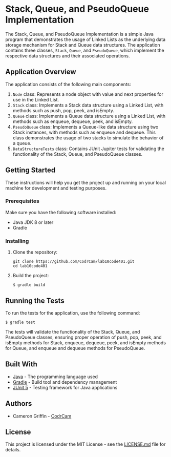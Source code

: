 # Stack, Queue, and PseudoQueue Implementation

The Stack, Queue, and PseudoQueue Implementation is a simple Java program that demonstrates the usage of Linked Lists as the underlying data storage mechanism for Stack and Queue data structures. The application contains three classes, `Stack`, `Queue`, and `PseudoQueue`, which implement the respective data structures and their associated operations.

## Application Overview

The application consists of the following main components:

1. `Node` class: Represents a node object with value and next properties for use in the Linked List.
2. `Stack` class: Implements a Stack data structure using a Linked List, with methods such as push, pop, peek, and isEmpty.
3. `Queue` class: Implements a Queue data structure using a Linked List, with methods such as enqueue, dequeue, peek, and isEmpty.
4. `PseudoQueue` class: Implements a Queue-like data structure using two Stack instances, with methods such as enqueue and dequeue. This class demonstrates the usage of two stacks to simulate the behavior of a queue.
5. `DataStructureTests` class: Contains JUnit Jupiter tests for validating the functionality of the Stack, Queue, and PseudoQueue classes.

## Getting Started

These instructions will help you get the project up and running on your local machine for development and testing purposes.

### Prerequisites

Make sure you have the following software installed:

- Java JDK 8 or later
- Gradle

### Installing

1. Clone the repository:

    ```
    git clone https://github.com/CodrCam/lab10code401.git
    cd lab10code401
    ```

2. Build the project:

   `$ gradle build`

## Running the Tests

To run the tests for the application, use the following command:

`$ gradle test`

The tests will validate the functionality of the Stack, Queue, and PseudoQueue classes, ensuring proper operation of push, pop, peek, and isEmpty methods for Stack, enqueue, dequeue, peek, and isEmpty methods for Queue, and enqueue and dequeue methods for PseudoQueue.

## Built With

- [Java](https://www.oracle.com/java/) - The programming language used
- [Gradle](https://gradle.org/) - Build tool and dependency management
- [JUnit 5](https://junit.org/junit5/) - Testing framework for Java applications

## Authors

- Cameron Griffin - [CodrCam](https://github.com/CodrCam)

## License

This project is licensed under the MIT License - see the [LICENSE.md](LICENSE) file for details.